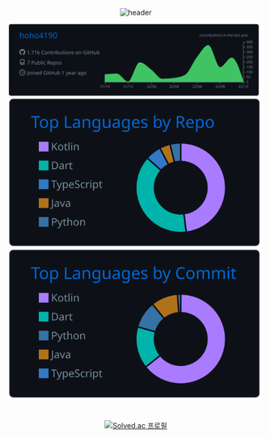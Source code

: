 
<div align=center>
  
  ![header](https://capsule-render.vercel.app/api?type=waving&color=gradient&height=100)
  
  [![](https://raw.githubusercontent.com/hoho4190/hoho4190/main/profile-summary-card-output/github_dark/0-profile-details.svg)](https://github.com/vn7n24fzkq/github-profile-summary-cards)
  [![](https://raw.githubusercontent.com/hoho4190/hoho4190/main/profile-summary-card-output/github_dark/1-repos-per-language.svg)](https://github.com/vn7n24fzkq/github-profile-summary-cards) [![](https://raw.githubusercontent.com/hoho4190/hoho4190/main/profile-summary-card-output/github_dark/2-most-commit-language.svg)](https://github.com/vn7n24fzkq/github-profile-summary-cards)
  
</div>

#

<div align=center>

  [![Solved.ac 프로필](http://mazassumnida.wtf/api/v2/generate_badge?boj=hoho4190)](https://solved.ac/hoho4190)
  
</div>

